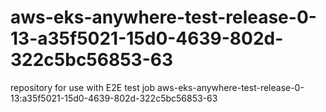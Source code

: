 # aws-eks-anywhere-test-release-0-13-a35f5021-15d0-4639-802d-322c5bc56853-63
repository for use with E2E test job aws-eks-anywhere-test-release-0-13:a35f5021-15d0-4639-802d-322c5bc56853-63
